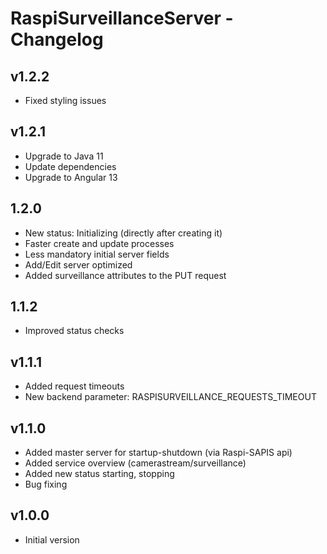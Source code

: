 # RaspiSurveillanceServer - Changelog

## v1.2.2

- Fixed styling issues

## v1.2.1

- Upgrade to Java 11
- Update dependencies
- Upgrade to Angular 13

## 1.2.0

- New status: Initializing (directly after creating it)
- Faster create and update processes
- Less mandatory initial server fields
- Add/Edit server optimized
- Added surveillance attributes to the PUT request

## 1.1.2

- Improved status checks

## v1.1.1

- Added request timeouts
- New backend parameter: RASPISURVEILLANCE_REQUESTS_TIMEOUT

## v1.1.0

- Added master server for startup-shutdown (via Raspi-SAPIS api)
- Added service overview (camerastream/surveillance)
- Added new status starting, stopping
- Bug fixing

## v1.0.0

- Initial version
